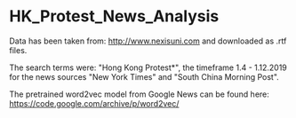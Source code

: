 # HK_Protest_News_Analysis

Data has been taken from: http://www.nexisuni.com and downloaded as .rtf files.

The search terms were: "Hong Kong Protest*", the timeframe 1.4 - 1.12.2019 for the news sources "New York Times" and "South China Morning Post".

The pretrained word2vec model from Google News can be found here:
https://code.google.com/archive/p/word2vec/
